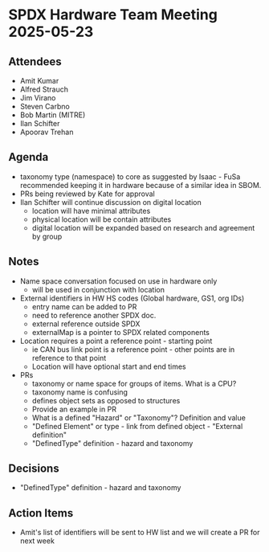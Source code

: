 # SPDX Hardware Team Meeting 2025-05-23

## Attendees

* Amit Kumar
* Alfred Strauch
* Jim Virano
* Steven Carbno
* Bob Martin (MITRE)
* Ilan Schifter
* Apoorav Trehan

## Agenda

* taxonomy type (namespace) to core as suggested by Isaac - FuSa recommended keeping it in hardware because of a similar idea in SBOM.
* PRs being reviewed by Kate for approval
* Ilan Schifter will continue discussion on digital location
  * location will have minimal attributes
  * physical location will be contain attributes
  * digital location will be expanded based on research and agreement by group

## Notes

* Name space conversation focused on use in hardware only
  * will be used in conjunction with location
* External identifiers in HW HS codes (Global hardware, GS1, org IDs)
  * entry name can be added to PR
  * need to reference another SPDX doc.
  * external reference outside SPDX
  * externalMap is a pointer to SPDX related components
* Location requires a point a reference point - starting point
  * ie CAN bus link point is a reference point - other points are in reference to that point
  * Location will have optional start and end times
* PRs
  * taxonomy or name space for groups of items. What is a CPU?
  * taxonomy name is confusing
  * defines object sets as opposed to structures
  * Provide an example in PR
  * What is a defined "Hazard" or "Taxonomy"? Definition and value
  * "Defined Element" or type - link from defined object - "External definition"
  * "DefinedType" definition - hazard and taxonomy

## Decisions

* "DefinedType" definition - hazard and taxonomy

## Action Items

* Amit's list of identifiers will be sent to HW list and we will create a PR for next week
